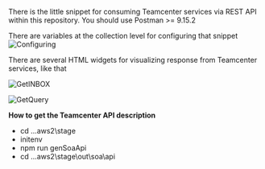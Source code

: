 There is the little snippet for consuming Teamcenter services via REST API within this repository.
You should use Postman >= 9.15.2

There are variables at the collection level for configuring that snippet
![Configuring](https://user-images.githubusercontent.com/44873126/163731120-0eac3b40-5ddc-41e2-9c0e-520b5ba45b41.png)

There are several HTML widgets for visualizing response from Teamcenter services, like that

![GetINBOX](https://user-images.githubusercontent.com/44873126/163731321-62bdc7d7-ac19-4f0f-8ac9-01321334c26a.png)

![GetQuery](https://user-images.githubusercontent.com/44873126/163731326-ac51a8e8-e5dd-4bb7-b1c7-1ec4dd18ca4b.png)


**How to get the Teamcenter API description**

 - cd ...aws2\stage 
 - initenv 
 - npm run genSoaApi 
 - cd ...aws2\stage\out\soa\api
